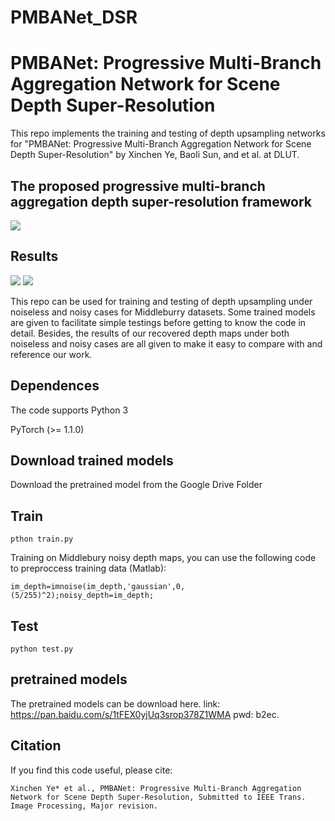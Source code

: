 # PMBANet_DSR
# PMBANet: Progressive Multi-Branch Aggregation Network for Scene Depth Super-Resolution

This repo implements the training and testing of depth upsampling networks for "PMBANet: Progressive Multi-Branch Aggregation Network for Scene Depth Super-Resolution" by Xinchen Ye, Baoli Sun, and et al. at DLUT.

## The proposed progressive multi-branch aggregation depth super-resolution framework
![](https://github.com/Sunbaoli/PMBANet_DSR/blob/master/mainnet.png)

## Results
![](https://github.com/Sunbaoli/PMBANet_DSR/blob/master/result1.png)
![](https://github.com/Sunbaoli/PMBANet_DSR/blob/master/result2.png)


This repo can be used for training and testing of depth upsampling under noiseless and noisy cases for Middleburry  datasets. Some trained models are given to facilitate simple testings before getting to know the code in detail. Besides,  the results of our recovered depth maps under both noiseless and noisy cases are all given to make it  easy to compare with and reference our work.

## Dependences

The code supports Python 3

PyTorch (>= 1.1.0)

## Download trained models

Download the pretrained model from the Google Drive Folder
## Train
` pthon train.py `

Training on Middlebury noisy depth maps, you can use the following code to preproccess training data (Matlab):

` im_depth=imnoise(im_depth,'gaussian',0,(5/255)^2);noisy_depth=im_depth; `

## Test
` python test.py `

## pretrained models
The pretrained models can be download here. link: https://pan.baidu.com/s/1tFEX0yjUq3srop378Z1WMA pwd: b2ec. 
## Citation 
If you find this code useful, please cite:

` Xinchen Ye* et al., PMBANet: Progressive Multi-Branch Aggregation Network for Scene Depth Super-Resolution, Submitted to IEEE Trans. Image Processing, Major revision. `


